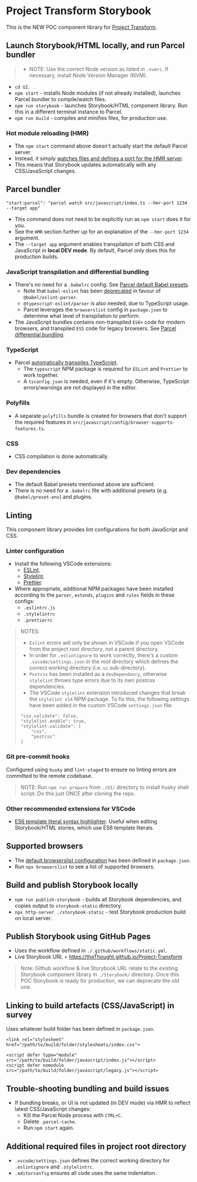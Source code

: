 # Project Transform Storybook
This is the NEW POC component library for [Project Transform](https://zeroheight.com/61aada3a1/p/264eaa-project-transform).

## Launch Storybook/HTML locally, and run Parcel bundler
> - NOTE: Use the correct Node version as listed in `.nvmrc`. If necessary, install Node Version Manager (NVM).

- `cd UI`.
- `npm start` - installs Node modules (if not already installed), launches Parcel bundler to compile/watch files.
- `npm run storybook` - launches Storybook/HTML component library. Run this in a different terminal instance to Parcel.
- `npm run build` - compiles and minifies files, for production use.

### Hot module reloading (HMR)
- The `npm start` command above doesn't actually start the default Parcel server.
- Instead, it simply [watches files and defines a port for the HMR server](https://parceljs.org/features/cli/#parcel-watch-%3Centries%3E).
- This means that Storybook updates automatically with any CSS/JavaScript changes.

## Parcel bundler
```
"start:parcel": "parcel watch src/javascript/index.ts --hmr-port 1234 --target app"
```
- This command does not need to be explicitly run as `npm start` does it for you.
- See the `HMR` section further up for an explanation of the `--hmr-port 1234` argument.
- The `--target app` argument enables transpilation of both CSS and JavaScript in **local DEV mode**. By default, Parcel only does this for production builds.

### JavaScript transpilation and differential bundling
- There's no need for a `.babelrc` config. See [Parcel default Babel presets](https://parceljs.org/languages/javascript/#default-presets).
    - Note that `babel-eslint` has been [deprecated](https://github.com/babel/babel-eslint) in favour of `@babel/eslint-parser`.
    - `@typescript-eslint/parser` is also needed, due to TypeScript usage.
    - Parcel leverages the `browserslist` config in `package.json` to determine what level of transpilation to perform.
- The JavaScript bundles contains non-transpiled `ES6+` code for modern browsers, and transpiled `ES5` code for legacy browsers. See [Parcel differential bundling](https://parceljs.org/features/targets/#differential-bundling).

### TypeScript
- Parcel [automatically transpiles TypeScript](https://parceljs.org/languages/typescript/).
    - The `typescript` NPM package is required for `ESLint` and `Prettier` to work together.
    - A `tsconfig.json` is needed, even if it's empty. Otherwise, TypeScript errors/warnings are not displayed in the editor.

### Polyfills
- A separate `polyfills` bundle is created for browsers that don't support the required features in `src/javascript/config/browser-supports-features.ts`.

### CSS
- CSS compilation is done automatically.

### Dev dependencies
- The default Babel presets mentioned above are sufficient.
- There is no need for a `.babelrc` file with additional presets (e.g. `@babel/preset-env`) and plugins.


## Linting
This component library provides lint configurations for both JavaScript and CSS.

### Linter configuration
- Install the following VSCode extensions:
    - [ESLint](https://marketplace.visualstudio.com/items?itemName=dbaeumer.vscode-eslint).
    - [Stylelint](https://marketplace.visualstudio.com/items?itemName=stylelint.vscode-stylelint).
    - [Prettier](https://marketplace.visualstudio.com/items?itemName=esbenp.prettier-vscode).
- Where appropriate, additional NPM packages have been installed according to the `parser`, `extends`, `plugins` and `rules` fields in these configs:
    - `.eslintrc.js`
    - `.stylelintrc`
    - `.prettierrc`

> NOTES:
> - `Eslint` errors will only be shown in VSCode if you open VSCode from the project root directory, not a parent directory.
> - In order for `.eslintignore` to work correctly, there's a custom `.vscode/settings.json` in the root directory which defines the correct working directory (i.e. `ui` sub-directory).
> - `Postcss` has been installed as a `devDependency`, otherwise `stylelint` throws type errors due to its own postcss dependencies.
> - The VSCode `stylelint` extension introduced changes that break the `stylelint v14` NPM package. To fix this, the following settings have been added in the custom VSCode `settings.json` file:
> ```
> "css.validate": false,
> "stylelint.enable": true,
> "stylelint.validate": [
>     "css",
>     "postcss"
> ]
> ```

### Git pre-commit hooks
Configured using `husky` and `lint-staged` to ensure no linting errors are committed to the remote codebase.

> NOTE:
> Run `npm run prepare` from `./UI/` directory to install husky shell script. Do this just ONCE after cloning the repo.

### Other recommended extensions for VSCode
- [ES6 template literal syntax highlighter](https://marketplace.visualstudio.com/items?itemName=julienetie.vscode-template-literals). Useful when editing Storybook/HTML stories, which use ES6 template literals.

## Supported browsers
- The [default browserslist configuration](https://github.com/browserslist/browserslist#best-practices) has been defined in `package.json`.
- Run `npx browserslist` to see a list of supported browsers.

## Build and publish Storybook locally
- `npm run publish-storybook` - builds all Storybook dependencies, and copies output to `storybook-static` directory.
- `npx http-server ./storybook-static` - test Storybook production build on local server.

## Publish Storybook using GitHub Pages
- Uses the workflow defined in `./.github/workflows/static.yml`.
- Live Storybook URL = https://theThought.github.io/Project-Transform

> Note: Github workflow & live Storybook URL relate to the existing Storybook component library in `./Storybook/` directory. Once this POC Storybook is ready for production, we can deprecate the old one.

## Linking to build artefacts (CSS/JavaScript) in survey
Uses whatever build folder has been defined in `package.json`.

```
<link rel="stylesheet" href="/path/to/build/folder/stylesheets/index.css">
```
```
<script defer type="module" src="/path/to/build/folder/javascript/index.js"></script>
<script defer nomodule src="/path/to/build/folder/javascript/legacy.js"></script>
```

## Trouble-shooting bundling and build issues
- If bundling breaks, or UI is not updated (in DEV mode) via HMR to reflect latest CSS/JavaScript changes:
    - Kill the Parcel Node process with `CTRL+C`.
    - Delete `.parcel-cache`.
    - Run `npm start` again.

## Additional required files in project root directory
- `.vscode/settings.json` defines the correct working directory for `.eslintignore` and `.stylelintrc`.
- `.editorconfig` ensures all code uses the same indentation.
